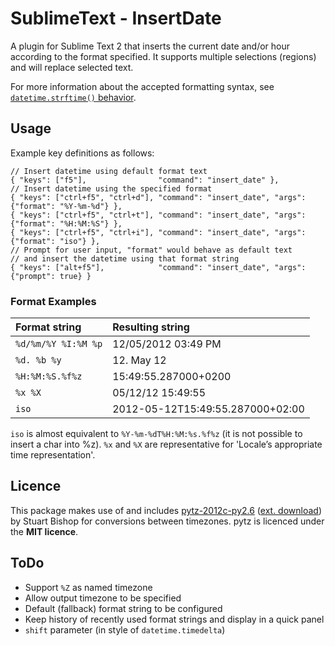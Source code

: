 # SublimeText - InsertDate #

A plugin for Sublime Text 2 that inserts the current date and/or hour according to the format specified.
It supports multiple selections (regions) and will replace selected text.

For more information about the accepted formatting syntax, see [`datetime.strftime()` behavior][strptime].

## Usage ##

Example key definitions as follows:

	// Insert datetime using default format text
	{ "keys": ["f5"],                "command": "insert_date" },
	// Insert datetime using the specified format
	{ "keys": ["ctrl+f5", "ctrl+d"], "command": "insert_date", "args": {"format": "%Y-%m-%d"} },
	{ "keys": ["ctrl+f5", "ctrl+t"], "command": "insert_date", "args": {"format": "%H:%M:%S"} },
	{ "keys": ["ctrl+f5", "ctrl+i"], "command": "insert_date", "args": {"format": "iso"} },
	// Prompt for user input, "format" would behave as default text
	// and insert the datetime using that format string
	{ "keys": ["alt+f5"],            "command": "insert_date", "args": {"prompt": true} }


### Format Examples ###

| Format string       | Resulting string                 |
|:--------------------|:---------------------------------|
| `%d/%m/%Y %I:%M %p` | 12/05/2012 03:49 PM              |
| `%d. %b %y`         | 12. May 12                       |
| `%H:%M:%S.%f%z`     | 15:49:55.287000+0200             |
| `%x %X`             | 05/12/12 15:49:55                |
| `iso`               | 2012-05-12T15:49:55.287000+02:00 |

`iso` is almost equivalent to `%Y-%m-%dT%H:%M:%s.%f%z` (it is not possible to insert a char into %z).
`%x` and `%X` are representative for 'Locale’s appropriate time representation'.


## Licence ##

This package makes use of and includes [pytz-2012c-py2.6][pytz] ([ext. download][pytz-down]) by Stuart Bishop for conversions between timezones.
pytz is licenced under the **MIT licence**.

## ToDo ##

- Support `%Z` as named timezone
- Allow output timezone to be specified
- Default (fallback) format string to be configured
- Keep history of recently used format strings and display in a quick panel
- `shift` parameter (in style of `datetime.timedelta`)


[strptime]: http://docs.python.org/py3k/library/datetime.html#strftime-strptime-behavior "Python docs: 7.1.8. strftime() and strptime() Behavior"
[pytz]: http://pytz.sourceforge.net/ "pytz - World Timezone Definitions for Python"
[pytz-down]: http://pypi.python.org/pypi/pytz#downloads "pytz : Python Package Index"
